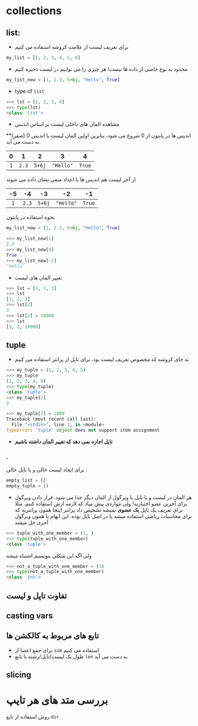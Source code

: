 # collections

## list: 
 
 * برای تعریف لیست از علامت کروشه استفاده می کنیم
 
 ```python
my_list = [1, 2, 3, 4, 5, 6]
```

* محدود به نوع خاصی از داده ها نیست! هر چیزی را می توانیم در لیست ذخیره کنیم

```python
my_list_new = [1, 2.3, 5+6j, "Hello", True]
```

* type of `list`
```python
>>> lst = [1, 2, 3, 4]
>>> type(lst)
<class 'list'>
```

* مشاهده المان های داخلی لیست بر اساس اندیس

**اندیس ها در پایتون از 0 شروع می شود، بنابرین اولین المان لیست 
 با اندیس 0 (صفر) به دست می آید.


| **0**  | **1**  |  **2** |  **3**    |  **4**    | 
|:------:|:------:|:------:|:---------:|:---------:|
|  `1`   | `2.3`  | `5+6j` | `"Hello"` | `True`    |

از آخر لیست هم اندیس ها با اعداد منفی نشان داده می شوند

| **-5** | **-4** | **-3** |  **-2**   |  **-1**   | 
|:------:|:------:|:------:|:---------:|:---------:|
|  `1`   | `2.3`  | `5+6j` | `"Hello"` | `True`    |

نحوه استفاده در پایتون

```python
my_list_new = [1, 2.3, 5+6j, "Hello", True]

>>> my_list_new[1]
2.3
>>> my_list_new[4]
True
>>> my_list_new[-2]
'Hello'

```


* تغییر المان های لیست
```python
>>> lst = [1, 2, 3]
>>> lst
[1, 2, 3]
>>> lst[2]
3
>>> lst[2] = 10000
>>> lst
[1, 2, 10000]

```


## tuple

* به جای کروشه که مخصوص تعریف لیست بود، برای تاپل از پرانتز استفاده می کنیم

```python
>>> my_tuple = (1, 2, 3, 4, 5)
>>> my_tuple
(1, 2, 3, 4, 5)
>>> type(my_tuple)
<class 'tuple'>
>>> my_tuple[2]
3
```

```python
>>> my_tuple[2] = 1000
Traceback (most recent call last):
  File "<stdin>", line 1, in <module>
TypeError: 'tuple' object does not support item assignment
```

* **تاپل اجازه نمی دهد که تغییر المان داشته باشیم**

### .

برای ایجاد لیست خالی و یا تاپل خالی : 

```python
empty_list = []
empty_tuple = ()
```

* هر المان در لیست و یا تاپل با ویرگول از المان دیگر جدا 
می شود. قرار دادن ویرگول برای آخرین عضو اختیاریه!
 ولی مواردی پیش میاد که لازمه ازش استفاده کنیم. مثلا برای تعریف یک تاپل **یک عضوی** نمیشه 
 تشخیص داد پرانتز اینجا همون پرانتزیه که برای محاسبات ریاضی
 استفاده میشه یا در اصل تاپل بوده. این ابهام با همون ویرگول آخری حل میشه
 
 ```python
>>> tuple_with_one_member = (1, )
>>> type(tuple_with_one_member)
<class 'tuple'>
``` 

ولی اگه این شکلی بنویسیم اشتباه میشه
 ```python
>>> not_a_tuple_with_one_member = (1)
>>> type(not_a_tuple_with_one_member)
<class 'int'>
``` 


## تفاوت تاپل و لیست

## casting vars

##  تابع های مربوط به کالکشن ها

* برای جمع اعضا از `sum`  استفاده می کنیم 
* طول یک لیست/تاپل/رشته با تابع `len`  به دست می آید

 
## slicing 



# بررسی متد های هر تایپ

روش استفاده از تابع `dir` 



  

